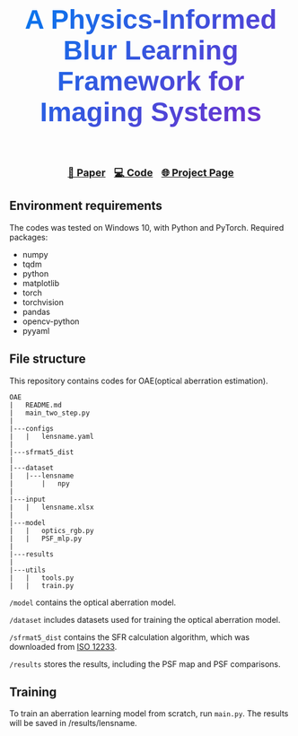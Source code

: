 <div style="
background: linear-gradient(135deg, #007CF0, #7928CA);
-webkit-background-clip: text;
background-clip: text;
color: transparent;
font-size: 48px;
font-weight: bold;
font-family: Arial, sans-serif;
text-align: center;
margin: 40px 0;
display: inline-block;
padding: 10px;
">
A Physics-Informed Blur Learning Framework for Imaging Systems
</div>
<p align="center" style="font-size:18px;">
  <a href="https://arxiv.org/abs/2502.11382"><b>📜 Paper</b></a> &nbsp;  
  <a href="https://github.com/OpenImagingLab/PSF-Estimation"><b>💻 Code</b></a> &nbsp;  
  <a href="https://openimaginglab.github.io/PSF-Estimation/"><b>🌐 Project Page</b></a>
</p>



[//]: # (Liqun Chen, Yuyao Hu, Jiewen Nie, Tianfan Xue and Jinwei Gu)

## Environment requirements
The codes was tested on Windows 10, with Python and PyTorch. Required packages:
- numpy  
- tqdm
- python
- matplotlib
- torch
- torchvision
- pandas
- opencv-python
- pyyaml

## File structure
This repository contains codes for OAE(optical aberration estimation).
```
OAE
|   README.md
|   main_two_step.py
|
|---configs
|   |   lensname.yaml
|
|---sfrmat5_dist
|
|---dataset 
|   |---lensname
|       |   npy
| 
|---input 
|   |   lensname.xlsx
| 
|---model 
|   |   optics_rgb.py
|   |   PSF_mlp.py
| 
|---results 
|
|---utils 
|   |   tools.py
|   |   train.py
```
`/model` contains the optical aberration model.

`/dataset` includes datasets used for training the optical aberration model.

`/sfrmat5_dist` contains the SFR calculation algorithm, which was downloaded from [ISO 12233](https://www.imaging.org/site/IST/Standards/Digital_Camera_Resolution_Tools/IST/Standards/Digital_Camera_Resolution_Tools.aspx#msw.).

`/results` stores the results, including the PSF map and PSF comparisons.

## Training
To train an aberration learning model from scratch, run `main.py`. The results will be saved in /results/lensname.